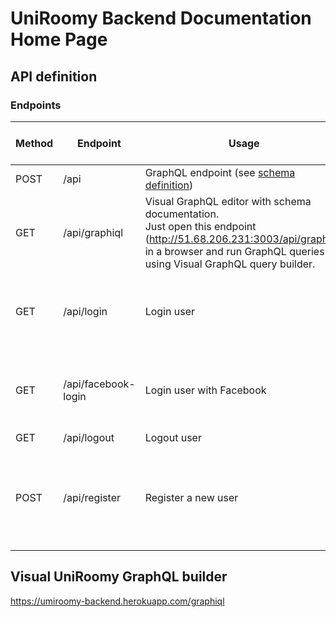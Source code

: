 # UniRoomy Backend Documentation Home Page

## API definition

### Endpoints

| Method     | Endpoint         | Usage                                                  | Passed data format        | Returned data format                                                |
|--------    |--------------    |----------------------------------------------------    |-----------------------    |-----------------------------------------------------------------    |
| POST       | /api             | GraphQL endpoint (see <a href="http://51.68.206.231:3003/api/graphiql" target="_blank">schema definition</a>) | GraphQL query             | { data: object }                                  |
| GET        | /api/graphiql        | Visual GraphQL editor with schema documentation.<br/> Just open this endpoint <br/>(<a href="http://51.68.206.231:3003/api/graphiql" target="_blank">http://51.68.206.231:3003/api/graphiql</a>)<br/> in a browser and run GraphQL queries<br/> using Visual GraphQL query builder. | -                         | -                                  |
| GET        | /api/login           | Login user                                          | {<br/> email: string,<br/> password: string<br/>} |  {<br/>user: object,<br/> token: string<br/>}      |
| GET        | /api/facebook-login  | Login user with Facebook                            | { facebook_access_token: string }                 |  {<br/>user: object,<br/> token: string<br/>}      |
| GET        | /api/logout          | Logout user                                         | { access_token: string }  |  -      |
| POST       | /api/register        | Register a new user                                 | {<br/> email: string,<br/> firstName: string,<br/> lastName: string,<br/> dateOfBirth: string,<br/>roleId: int,<br/>universityId: int,<br/>}  |  -      |

## Visual UniRoomy GraphQL builder

  <a href="http://51.68.206.231:3003/api/graphiql" target="_blank">https://umiroomy-backend.herokuapp.com/graphiql</a>
